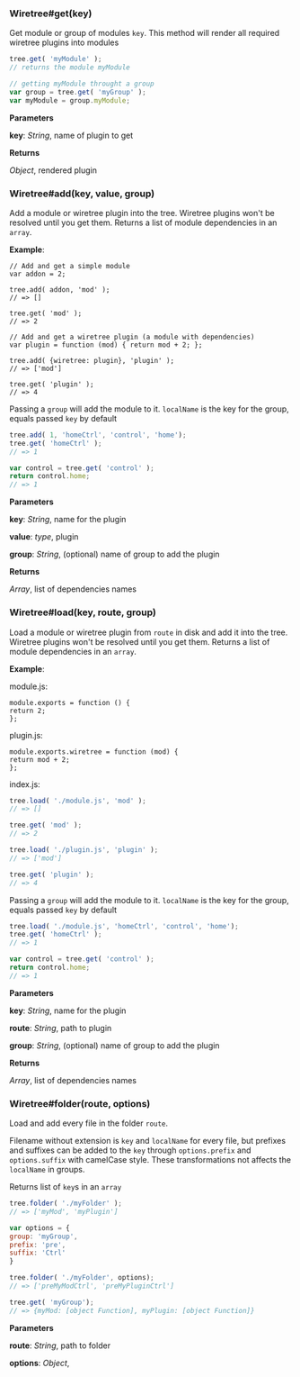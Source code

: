### Wiretree#get(key)

Get module or group of modules `key`.
This method will render all required wiretree plugins into modules

```js
tree.get( 'myModule' );
// returns the module myModule

// getting myModule throught a group
var group = tree.get( 'myGroup' );
var myModule = group.myModule;
```



**Parameters**

**key**:  *String*,  name of plugin to get

**Returns**

*Object*,  rendered plugin

### Wiretree#add(key, value, group)

Add a module or wiretree plugin into the tree. Wiretree plugins won't be resolved until you get them.
Returns a list of module dependencies in an `array`.

**Example**:

```
// Add and get a simple module
var addon = 2;

tree.add( addon, 'mod' );
// => []

tree.get( 'mod' );
// => 2

// Add and get a wiretree plugin (a module with dependencies)
var plugin = function (mod) { return mod + 2; };

tree.add( {wiretree: plugin}, 'plugin' );
// => ['mod']

tree.get( 'plugin' );
// => 4
```

Passing a `group` will add the module to it. `localName` is the key for the group, equals passed `key` by default

```js
tree.add( 1, 'homeCtrl', 'control', 'home');
tree.get( 'homeCtrl' );
// => 1

var control = tree.get( 'control' );
return control.home;
// => 1
```



**Parameters**

**key**:  *String*,  name for the plugin

**value**:  *type*,  plugin

**group**:  *String*,  (optional) name of group to add the plugin

**Returns**

*Array*,  list of dependencies names

### Wiretree#load(key, route, group)

Load a module or wiretree plugin from `route` in disk and add it into the tree. Wiretree plugins won't be resolved until you get them.
Returns a list of module dependencies in an `array`.

**Example**:

module.js:
```
module.exports = function () {
return 2;
};
```

plugin.js:
```
module.exports.wiretree = function (mod) {
return mod + 2;
};
```

index.js:
```js
tree.load( './module.js', 'mod' );
// => []

tree.get( 'mod' );
// => 2

tree.load( './plugin.js', 'plugin' );
// => ['mod']

tree.get( 'plugin' );
// => 4
```

Passing a `group` will add the module to it. `localName` is the key for the group, equals passed `key` by default

```js
tree.load( './module.js', 'homeCtrl', 'control', 'home');
tree.get( 'homeCtrl' );
// => 1

var control = tree.get( 'control' );
return control.home;
// => 1
```



**Parameters**

**key**:  *String*,  name for the plugin

**route**:  *String*,  path to plugin

**group**:  *String*,  (optional) name of group to add the plugin

**Returns**

*Array*,  list of dependencies names

### Wiretree#folder(route, options)

Load and add every file in the folder `route`.

Filename without extension is `key` and `localName` for every file, but prefixes and suffixes can be
added to the `key` through `options.prefix` and `options.suffix` with camelCase style. These transformations
not affects the `localName` in groups.

Returns list of `key`s in an `array`

```js
tree.folder( './myFolder' );
// => ['myMod', 'myPlugin']

var options = {
group: 'myGroup',
prefix: 'pre',
suffix: 'Ctrl'
}

tree.folder( './myFolder', options);
// => ['preMyModCtrl', 'preMyPluginCtrl']

tree.get( 'myGroup');
// => {myMod: [object Function], myPlugin: [object Function]}
```



**Parameters**

**route**:  *String*,  path to folder

**options**:  *Object*,  



